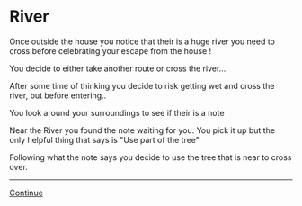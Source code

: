 # River

Once outside the house you notice that their is a huge river you need to cross before celebrating your escape from the house !

You decide to either take another route or cross the river...

After some time of thinking you decide to risk getting wet and cross the river, but before entering..

You look around your surroundings to see if their is a note

Near the River you found the note waiting for you. You pick it up but the only helpful thing that says is "Use part of the tree"

Following what the note says you decide to use the tree that is near to cross over.

---

[Continue](flashlight.md)
